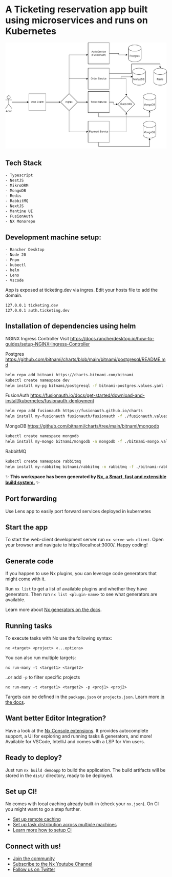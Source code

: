 # A Ticketing reservation app built using microservices and runs on Kubernetes

![App diagram](./images/TicketingApp.drawio.png)

## Tech Stack

    - Typescript
    - NestJS
    - MikroORM
    - MongoDB
    - Redis
    - RabbitMQ
    - NextJS
    - Mantine UI
    - FusionAuth
    - NX Monorepo

## Development machine setup:

    - Rancher Desktop
    - Node 20
    - Pnpm
    - kubectl
    - helm
    - Lens
    - Vscode

App is exposed at ticketing.dev via ingres. Edit your hosts file to add the domain.

```text
127.0.0.1 ticketing.dev
127.0.0.1 auth.ticketing.dev
```

## Installation of dependencies using helm

NGINX Ingress Controller
Visit https://docs.rancherdesktop.io/how-to-guides/setup-NGINX-Ingress-Controller

Postgres
https://github.com/bitnami/charts/blob/main/bitnami/postgresql/README.md

```sh
helm repo add bitnami https://charts.bitnami.com/bitnami
kubectl create namespace dev
helm install my-pg bitnami/postgresql -f bitnami-postgres.values.yaml --set auth.postgresPassword=postgres_pass --namespace dev

```

FusionAuth
https://fusionauth.io/docs/get-started/download-and-install/kubernetes/fusionauth-deployment

```sh
helm repo add fusionauth https://fusionauth.github.io/charts
helm install my-fusionauth fusionauth/fusionauth -f ./fusionauth.values.yaml

```

MongoDB
https://github.com/bitnami/charts/tree/main/bitnami/mongodb

```sh
kubectl create namespace mongodb
helm install my-mongo bitnami/mongodb -n mongodb -f ./bitnami-mongo.values.yaml

```

RabbitMQ

```sh
kubectl create namespace rabbitmq
helm install my-rabbitmq bitnami/rabbitmq -n rabbitmq -f ./bitnami-rabbitmq.values.yaml

```

✨ **This workspace has been generated by [Nx, a Smart, fast and extensible build system.](https://nx.dev)** ✨

## Port forwarding

Use Lens app to easily port forward services deployed in kubernetes

## Start the app

To start the web-client development server run `nx serve web-client`. Open your browser and navigate to http://localhost:3000/. Happy coding!

## Generate code

If you happen to use Nx plugins, you can leverage code generators that might come with it.

Run `nx list` to get a list of available plugins and whether they have generators. Then run `nx list <plugin-name>` to see what generators are available.

Learn more about [Nx generators on the docs](https://nx.dev/plugin-features/use-code-generators).

## Running tasks

To execute tasks with Nx use the following syntax:

```
nx <target> <project> <...options>
```

You can also run multiple targets:

```
nx run-many -t <target1> <target2>
```

..or add `-p` to filter specific projects

```
nx run-many -t <target1> <target2> -p <proj1> <proj2>
```

Targets can be defined in the `package.json` or `projects.json`. Learn more [in the docs](https://nx.dev/core-features/run-tasks).

## Want better Editor Integration?

Have a look at the [Nx Console extensions](https://nx.dev/nx-console). It provides autocomplete support, a UI for exploring and running tasks & generators, and more! Available for VSCode, IntelliJ and comes with a LSP for Vim users.

## Ready to deploy?

Just run `nx build demoapp` to build the application. The build artifacts will be stored in the `dist/` directory, ready to be deployed.

## Set up CI!

Nx comes with local caching already built-in (check your `nx.json`). On CI you might want to go a step further.

- [Set up remote caching](https://nx.dev/core-features/share-your-cache)
- [Set up task distribution across multiple machines](https://nx.dev/nx-cloud/features/distribute-task-execution)
- [Learn more how to setup CI](https://nx.dev/recipes/ci)

## Connect with us!

- [Join the community](https://nx.dev/community)
- [Subscribe to the Nx Youtube Channel](https://www.youtube.com/@nxdevtools)
- [Follow us on Twitter](https://twitter.com/nxdevtools)
